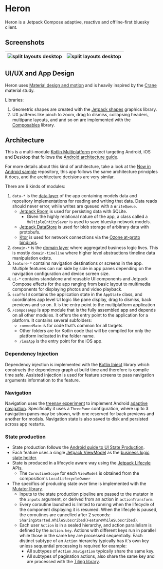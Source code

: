 # Heron

Heron is a Jetpack Compose adaptive, reactive and offline-first bluesky client.

## Screenshots

| ![split layouts desktop](./docs/images/portrait.gif) | ![split layouts desktop](./docs/images/landscape.gif) |
|------------------------------------------------------|-------------------------------------------------------|


## UI/UX and App Design

Heron uses [Material design and motion](https://m3.material.io/) and is heavily inspired by the
[Crane](https://m2.material.io/design/material-studies/crane.html) material study.

Libraries:

1. Geometric shapes are created with the [Jetpack shapes](https://developer.android.com/jetpack/androidx/releases/graphics) graphics library.
2. UX patterns like pinch to zoom, drag to dismiss, collapsing headers, multipane layouts, and
  and so on are implemented with the [Composables](https://github.com/tunjid/composables) library.

## Architecture 

This is a multi-module [Kotlin Multiplatform](https://www.jetbrains.com/help/kotlin-multiplatform-dev/get-started.html)
project targeting Android, iOS and Desktop that follows the [Android architecture guide](https://developer.android.com/topic/architecture).

For more details about this kind of architecture, take a look at the [Now in Android sample](https://github.com/android/nowinandroid) repository,
this app follows the same architecture principles it does, and the architecture decisions are very similar.

There are 6 kinds of modules:

1. `data-*` is the [data layer](https://developer.android.com/topic/architecture/data-layer) of the
  app containing models data and repository implementations for reading and writing that data.
  Data reads should never error, while writes are queued with a `WriteQueue`.
    - [Jetpack Room](https://developer.android.com/jetpack/androidx/releases/room)
      is used for persisting data with SQLite.
      - Given the highly relational nature of the app, a class called a `MultipleEntitySaver` is used to save bluesky
        network models.
    - [Jetpack DataStore](https://developer.android.com/jetpack/androidx/releases/datastore)
      is used for blob storage of arbitrary data with protobufs.
    - [Ktor](https://ktor.io/) is used for network connections via the
      [Ozone at-proto bindings](https://github.com/christiandeange/ozone).
2. `domain-*` is the [domain layer](https://developer.android.com/topic/architecture/domain-layer)
  where aggregated business logic lives. This is mostly `domain-timeline` where higher level
  abstractions timeline data manipulation exists.
3. `feature-*` contains navigation destinations or screens in the app. Multiple features can
  run side by side in app panes depending on the navigation configuration and device screen size.
4. `ui-*` contains standalone and reusable UI components and Jetpack Compose effects for the app
  ranging from basic layout to multimedia components for displaying photos and video playback.
5. `scaffold` contains the application state in the `AppState` class, and coordinates app level
  UI logic like pane display, drag to dismiss, back previews and so on. It is the entry point to
  the multiplatform application
6. `/composeApp` is app module that is the fully assembled app and depends on all other modules.
  It offers the entry point to the application for a platform.
  It contains several subfolders:
    - `commonMain` is for code that’s common for all targets.
    - Other folders are for Kotlin code that will be compiled for only the platform indicated in the
      folder name.
    - `/iosApp` is the entry point for the iOS app.

### Dependency Injection

Dependency injection is implemented with the [Kotlin Inject](https://github.com/evant/kotlin-inject) library which constructs the dependency graph at build time
and therefore is compile time safe. Assisted injection is used for feature screens to pass navigation arguments information to the feature.

### Navigation

Navigation uses the [treenav experiment](https://github.com/tunjid/treeNav) to implement
Android [adaptive navigation](https://developer.android.com/develop/ui/compose/layouts/adaptive).
Specifically it uses a `ThreePane` configuration, where up to 3 navigation panes may be shown, with
one reserved for back previews and another for modals. Navigation state is also saved to disk and
persisted across app restarts.

### State production 

* State production follows the [Android guide to UI State Production](https://developer.android.com/topic/architecture/ui-layer/state-production).
* Each feature uses a single [Jetpack ViewModel](https://developer.android.com/topic/libraries/architecture/viewmodel) as the [business logic state holder](https://developer.android.com/topic/architecture/ui-layer/stateholders).
* State is produced in a lifecycle aware way using the [Jetpack Lifecyle](https://developer.android.com/jetpack/androidx/releases/lifecycle) APIs.
  * The `CoroutineScope` for each `ViewModel` is obtained from the composition's `LocalLifecycleOwner`
* The specifics of producing state over time is implemented with the [Mutator library](https://github.com/tunjid/Mutator).
  * Inputs to the state production pipeline are passed to the mutator in the `inputs` argument, or derived from an action in `actionTransform`.
  * Every coroutine launched is limited to running when the lifecycle of the component displaying it is resumed. When the lifecyle
    is paused, the coroutines are cancelled after 2 seconds: `SharingStarted.WhileSubscribed(FeatureWhileSubscribed)`.
  * Each user `Action` is in a sealed hierarchy, and action parallelism is defined by the `Action.key`. Actions with different keys run in parallel
    while those in the same key are processed sequentially. Each distinct subtype of an `Action` hierarchy typically has it's own
    key unless sequential processing is required for example:
    * All subtypes of `Action.Navigation` typically share the same key.
    * All subtypes of pagination actions, also share the same key and are processed with the [Tiling library](https://github.com/tunjid/Tiler).
